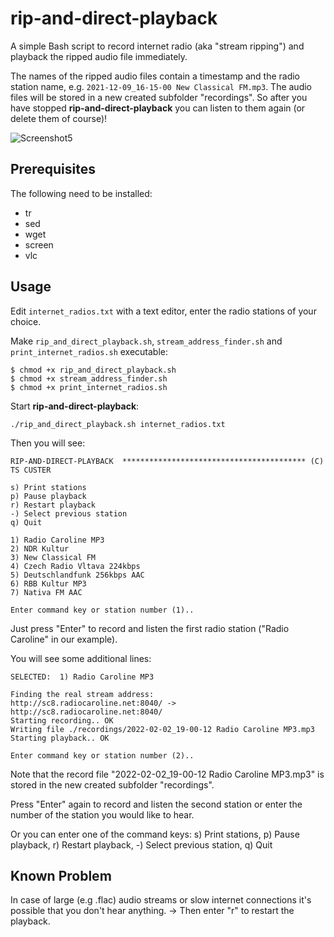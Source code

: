 # rip-and-direct-playback

A simple Bash script to record internet radio (aka "stream ripping") and playback the ripped audio file immediately. 

The names of the ripped audio files contain a timestamp and the radio station name, e.g. `2021-12-09_16-15-00 New Classical FM.mp3`. The audio files will be stored in a new created subfolder "recordings". So after you have stopped **rip-and-direct-playback** you can listen to them again (or delete them of course)!

![Screenshot5](https://user-images.githubusercontent.com/74509742/152213910-f935d177-a4b7-4868-889d-65e562b44e12.png)

## Prerequisites

The following need to be installed:
* tr
* sed
* wget
* screen
* vlc

## Usage

Edit `internet_radios.txt` with a text editor, enter the radio stations of your choice.

Make `rip_and_direct_playback.sh`, `stream_address_finder.sh` and `print_internet_radios.sh` executable: 
```
$ chmod +x rip_and_direct_playback.sh
$ chmod +x stream_address_finder.sh
$ chmod +x print_internet_radios.sh
```

Start **rip-and-direct-playback**:
```
./rip_and_direct_playback.sh internet_radios.txt
```

Then you will see:

```
RIP-AND-DIRECT-PLAYBACK  ***************************************** (C) TS CUSTER

s) Print stations
p) Pause playback
r) Restart playback
-) Select previous station
q) Quit

1) Radio Caroline MP3
2) NDR Kultur
3) New Classical FM
4) Czech Radio Vltava 224kbps
5) Deutschlandfunk 256kbps AAC
6) RBB Kultur MP3
7) Nativa FM AAC

Enter command key or station number (1)..
``` 
Just press "Enter" to record and listen the first radio station ("Radio Caroline" in our example).

You will see some additional lines:

```
SELECTED:  1) Radio Caroline MP3

Finding the real stream address:
http://sc8.radiocaroline.net:8040/ -> http://sc8.radiocaroline.net:8040/
Starting recording.. OK
Writing file ./recordings/2022-02-02_19-00-12 Radio Caroline MP3.mp3
Starting playback.. OK

Enter command key or station number (2)..
```
Note that the record file "2022-02-02_19-00-12 Radio Caroline MP3.mp3" is stored in the new created subfolder "recordings".

Press "Enter" again to record and listen the second station or enter the number of the station you would like to hear.

Or you can enter one of the command keys: s) Print stations, p) Pause playback, r) Restart playback, -) Select previous station, q) Quit

## Known Problem

In case of large (e.g .flac) audio streams or slow internet connections it's possible that you don't hear anything. → Then enter "r" to restart the playback.
